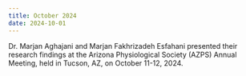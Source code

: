 ```yaml
---
title: October 2024
date: 2024-10-01
---
```


Dr. Marjan Aghajani and Marjan Fakhrizadeh Esfahani presented their research findings at the Arizona Physiological Society (AZPS) Annual Meeting, held in Tucson, AZ, on October 11-12, 2024.

<!--more-->




